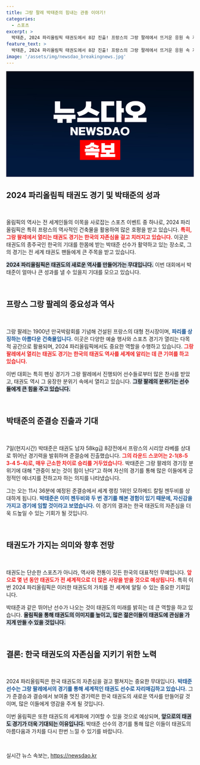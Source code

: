 ```yaml
---
title: 그랑 팔레 박태준의 힘내는 관중 이야기!
categories:
  - 스포츠
excerpt: >
  박태준, 2024 파리올림픽 태권도에서 8강 진출! 프랑스의 그랑 팔레에서 뜨거운 응원 속 자신감 넘치는 발언을 전하며 종주국의 자존심을 지키겠다고 다짐했다. 준결승에서 세계 1위와의 대결이 기대된다!
feature_text: >
  박태준, 2024 파리올림픽 태권도에서 8강 진출! 프랑스의 그랑 팔레에서 뜨거운 응원 속 자신감 넘치는 발언을 전하며 종주국의 자존심을 지키겠다고 다짐했다. 준결승에서 세계 1위와의 대결이 기대된다!
image: '/assets/img/newsdao_breakingnews.jpg'
---
```


<p><img src="/assets/img/newsdao_breakingnews.jpg" alt="pcversion 속보" /></p>

<h2 data-ke-size="size26">2024 파리올림픽 태권도 경기 및 박태준의 성과</h2>

<p data-ke-size="size16">&nbsp;</p>

<p>올림픽의 역사는 전 세계인들의 이목을 사로잡는 스포츠 이벤트 중 하나로, 2024 파리올림픽은 특히 프랑스의 역사적인 건축물을 활용하여 많은 호평을 받고 있습니다. <b><span style="color: #ee2323;">특히, 그랑 팔레에서 열리는 태권도 경기는 한국의 자존심을 걸고 치러지고 있습니다.</span></b> 이곳은 태권도의 종주국인 한국의 기대를 한몸에 받는 박태준 선수가 활약하고 있는 장소로, 그의 경기는 전 세계 태권도 팬들에게 큰 주목을 받고 있습니다. </p>

<p><b><span style="background-color: #21538527;">2024 파리올림픽은 태권도의 새로운 역사를 만들어가는 무대입니다.</span></b> 이번 대회에서 박태준이 얼마나 큰 성과를 낼 수 있을지 기대를 모으고 있습니다. </p>

<p data-ke-size="size16">&nbsp;</p>

<h2 data-ke-size="size26">프랑스 그랑 팔레의 중요성과 역사</h2>

<p data-ke-size="size16">&nbsp;</p>

<p>그랑 팔레는 1900년 만국박람회를 기념해 건설된 프랑스의 대형 전시장이며, <b><span style="color: #1a5490;">파리를 상징하는 아름다운 건축물입니다.</span></b> 이곳은 다양한 예술 행사와 스포츠 경기가 열리는 다목적 공간으로 활용되며, 2024 파리올림픽에서도 중요한 역할을 수행하고 있습니다. <b><span style="color: #ee2323;">그랑 팔레에서 열리는 태권도 경기는 한국의 태권도 역사를 세계에 알리는 데 큰 기여를 하고 있습니다.</span></b></p>

<p>이번 대회는 특히 펜싱 경기가 그랑 팔레에서 진행되어 선수들로부터 많은 찬사를 받았고, 태권도 역시 그 웅장한 분위기 속에서 열리고 있습니다. <b><span style="background-color: #21538527;">그랑 팔레의 분위기는 선수들에게 큰 힘을 주고 있습니다.</span></b></p>

<p data-ke-size="size16">&nbsp;</p>

<h2 data-ke-size="size26">박태준의 준결승 진출과 기대</h2>

<p data-ke-size="size16">&nbsp;</p>

<p>7일(현지시간) 박태준은 태권도 남자 58kg급 8강전에서 프랑스의 시리앙 라베를 상대로 뛰어난 경기력을 발휘하며 준결승에 진출했습니다. <b><span style="color: #ee2323;">그의 라운드 스코어는 2-1(8-5 3-4 5-4)로, 매우 근소한 차이로 승리를 거두었습니다.</span></b> 박태준은 그랑 팔레의 경기장 분위기에 대해 "관중이 보는 것이 힘이 난다"고 하며 자신의 경기를 통해 많은 이들에게 긍정적인 에너지를 전하고자 하는 의지를 나타냈습니다.</p>

<p>그는 오는 11시 36분에 예정된 준결승에서 세계 랭킹 1위인 모하메드 칼릴 젠두비를 상대하게 됩니다. <b><span style="color: #1a5490;">박태준은 이미 젠두비와 두 번 경기를 해본 경험이 있기 때문에, 자신감을 가지고 경기에 임할 것이라고 보였습니다.</span></b> 이 경기의 결과는 한국 태권도의 자존심을 더욱 드높일 수 있는 기회가 될 것입니다.</p>

<p data-ke-size="size16">&nbsp;</p>

<h2 data-ke-size="size26">태권도가 가지는 의미와 향후 전망</h2>

<p data-ke-size="size16">&nbsp;</p>

<p>태권도는 단순한 스포츠가 아니라, 역사와 전통이 깃든 한국의 대표적인 무예입니다. <b><span style="color: #ee2323;">앞으로 몇 년 동안 태권도가 전 세계적으로 더 많은 사랑을 받을 것으로 예상됩니다.</span></b> 특히 이번 2024 파리올림픽은 이러한 태권도의 가치를 전 세계에 알릴 수 있는 중요한 기회입니다.</p>

<p>박태준과 같은 뛰어난 선수가 나오는 것이 태권도의 미래를 밝히는 데 큰 역할을 하고 있습니다. <b><span style="background-color: #21538527;">올림픽을 통해 태권도의 이미지를 높이고, 많은 젊은이들이 태권도에 관심을 가지게 만들 수 있을 것입니다.</span></b></p>

<p data-ke-size="size16">&nbsp;</p>

<h2 data-ke-size="size26">결론: 한국 태권도의 자존심을 지키기 위한 노력</h2>

<p data-ke-size="size16">&nbsp;</p>

<p>2024 파리올림픽은 한국 태권도의 자존심을 걸고 펼쳐지는 중요한 무대입니다. <b><span style="color: #1a5490;">박태준 선수는 그랑 팔레에서의 경기를 통해 세계적인 태권도 선수로 자리매김하고 있습니다.</span></b> 그가 준결승과 결승에서 보여줄 멋진 경기력은 한국 태권도의 새로운 역사를 만들어갈 것이며, 많은 이들에게 영감을 주게 될 것입니다.</p>

<p>이번 올림픽은 또한 태권도의 세계화에 기여할 수 있을 것으로 예상되며, <b><span style="background-color: #21538527;">앞으로의 태권도 경기가 더욱 기대되는 이유입니다.</span></b> 박태준 선수의 경기를 통해 많은 이들이 태권도의 아름다움과 가치를 다시 한번 느낄 수 있기를 바랍니다. </p>

<p data-ke-size="size16">&nbsp;</p>
실시간 뉴스 속보는, <a href="https://newsdao.kr" rel="dofollow">https://newsdao.kr</a>


